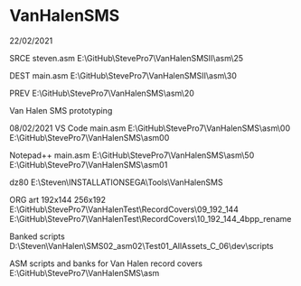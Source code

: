 # VanHalenSMS
22/02/2021

SRCE
steven.asm
E:\GitHub\StevePro7\VanHalenSMSII\asm\25

DEST
main.asm
E:\GitHub\StevePro7\VanHalenSMSII\asm\30


PREV
E:\GitHub\StevePro7\VanHalenSMS\asm\20


Van Halen SMS prototyping

08/02/2021
VS Code
main.asm
E:\GitHub\StevePro7\VanHalenSMS\asm\00
E:\GitHub\StevePro7\VanHalenSMS\asm00


Notepad++
main.asm
E:\GitHub\StevePro7\VanHalenSMS\asm\50
E:\GitHub\StevePro7\VanHalenSMS\asm01


dz80
E:\Steven\INSTALLATIONSEGA\Tools\VanHalenSMS


ORG art
192x144
256x192
E:\GitHub\StevePro7\VanHalenTest\RecordCovers\09_192_144
E:\GitHub\StevePro7\VanHalenTest\RecordCovers\10_192_144_4bpp_rename


Banked scripts
D:\Steven\VanHalen\SMS02_asm02\Test01_AllAssets_C\_06\dev\scripts


ASM scripts and banks for Van Halen record covers
E:\GitHub\StevePro7\VanHalenSMS\asm